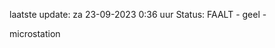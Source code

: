 laatste update: 
za 23-09-2023  0:36   uur 
Status: FAALT - geel - 
<div class="service Y">microstation</div>
